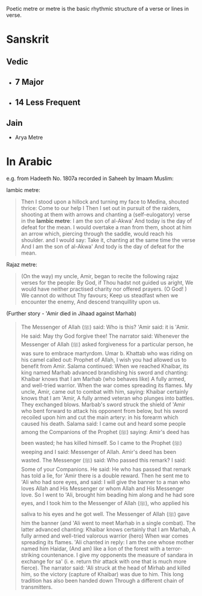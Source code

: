 Poetic metre or metre is the basic rhythmic structure of a verse or lines in verse.
# Sanskrit

## Vedic
- 7 Major
	- 
- 14 Less Frequent
	- 
## Jain
- Arya Metre

# In Arabic

e.g. from Hadeeth No. 1807a recorded in Saheeh by Imaam Muslim:

Iambic metre:

> Then I stood upon a hillock and turning my face to Medina, shouted thrice: Come to our help I Then I set out in pursuit of the raiders, shooting at them with arrows and chanting a (self-eulogatory) verse in the **Iambic metre**: I am the son of al-Akwa' And today is the day of defeat for the mean. I would overtake a man from them, shoot at him an arrow which, piercing through the saddle, would reach his shoulder. and I would say: Take it, chanting at the same time the verse And I am the son of al-Akwa' And tody is the day of defeat for the mean.

Rajaz metre:

> (On the way) my uncle, Amir, began to recite the following rajaz verses for the people: By God, if Thou hadst not guided us aright, We would have neither practised charity nor offered prayers. (O God! ) We cannot do without Thy favours; Keep us steadfast when we encounter the enemy, And descend tranquillity upon us.

(Further story - 'Amir died in Jihaad against Marhab)

> The Messenger of Allah (ﷺ) said: Who is this? 'Amir said: it is 'Amir. He said: May thy God forgive thee! The narrator said: Whenever the Messenger of Allah (ﷺ) asked forgiveness for a particular person, he was sure to embrace martyrdom. Umar b. Khattab who was riding on his camel called out: Prophet of Allah, I wish you had allowed us to benefit from Amir. Salama continued: When we reached Khaibar, its king named Marhab advanced brandishing his sword and chanting: Khaibar knows that I am Marhab (who behaves like) A fully armed, and well-tried warrior. When the war comes spreading its flames. My uncle, Amir, came out to combat with him, saying: Khaibar certainly knows that I am 'Amir, A fully armed veteran who plunges into battles. They exchanged blows. Marbab's sword struck the shield of 'Amir who bent forward to attack his opponent from below, but his sword recoiled upon him and cut the main artery: in his forearm which caused his death. Salama said: I came out and heard some people among the Companions of the Prophet (ﷺ) saying: Amir's deed has been wasted; he has killed himself. So I came to the Prophet (ﷺ) weeping and I said: Messenger of Allah. Amir's deed has been wasted. The Messenger (ﷺ) said: Who passed this remark? I said: Some of your Companions. He said: He who has passed that remark has told a lie, for 'Amir there is a double reward. Then he sent me to 'Ali who had sore eyes, and said: I will give the banner to a man who loves Allah and His Messenger or whom Allah and His Messenger love. So I went to 'Ali, brought him beading him along and he had sore eyes, and I took him to the Messenger of Allah (ﷺ), who applied his saliva to his eyes and he got well. The Messenger of Allah (ﷺ) gave him the banner (and 'Ali went to meet Marhab in a single combat). The latter advanced chanting: Khaibar knows certainly that I am Marhab, A fully armed and well-tried valorous warrior (hero) When war comes spreading its flames. 'Ali chanted in reply: I am the one whose mother named him Haidar, (And am) like a lion of the forest with a terror-striking countenance. I give my opponents the measure of sandara in exchange for sa' (i. e. return thir attack with one that is much more fierce). The narrator said: 'Ali struck at the head of Mirhab and killed him, so the victory (capture of Khaibar) was due to him. This long tradition has also been handed down Through a different chain of transmitters.